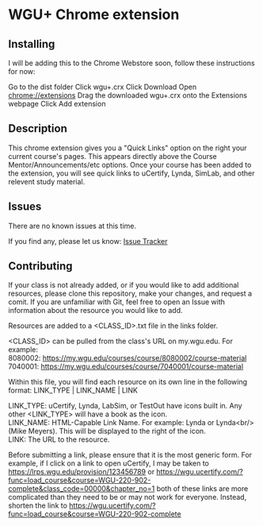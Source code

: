 WGU+ Chrome extension
==========

Installing
-----

I will be adding this to the Chrome Webstore soon, follow these instructions for now:

Go to the dist folder
Click wgu+.crx
Click Download
Open [chrome://extensions](chrome://extensions)
Drag the downloaded wgu+.crx onto the Extensions webpage
Click Add extension

Description
-----

This chrome extension gives you a "Quick Links" option on the right your current course's pages. This appears directly above the Course Mentor/Announcements/etc options.
Once your course has been added to the extension, you will see quick links to uCertify, Lynda, SimLab, and other relevent study material.

Issues
-----

There are no known issues at this time.

If you find any, please let us know: [Issue Tracker](https://github.com/bamhm182/WGU-Plus/issues)

Contributing
-----

If your class is not already added, or if you would like to add additional resources, please clone this repository, make your changes, and request a comit.
If you are unfamiliar with Git, feel free to open an Issue with information about the resource you would like to add.

Resources are added to a <CLASS_ID>.txt file in the links folder.

<CLASS_ID> can be pulled from the class's URL on my.wgu.edu. For example: <br/>
8080002: https://my.wgu.edu/courses/course/8080002/course-material<br/>
7040001: https://my.wgu.edu/courses/course/7040001/course-material<br/>


Within this file, you will find each resource on its own line in the following format:
LINK_TYPE | LINK_NAME            | LINK

LINK_TYPE: uCertify, Lynda, LabSim, or TestOut have icons built in. Any other <LINK_TYPE> will have a book as the icon.<br/>
LINK_NAME: HTML-Capable Link Name. For example: Lynda or Lynda\<br/\>(Mike Meyers). This will be displayed to the right of the icon.<br/>
LINK: The URL to the resource.<br/>

Before submitting a link, please ensure that it is the most generic form. For example, if I click on a link to open uCertify, I may be taken to https://lrps.wgu.edu/provision/123456789 or https://wgu.ucertify.com/?func=load_course&course=WGU-220-902-complete&class_code=00000&chapter_no=1 both of these links are more complicated than they need to be or may not work for everyone.
Instead, shorten the link to https://wgu.ucertify.com/?func=load_course&course=WGU-220-902-complete
